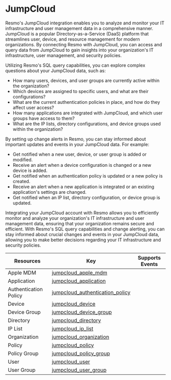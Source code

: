 JumpCloud
=========
Resmo's JumpCloud integration enables you to analyze and monitor your IT infrastructure and user management data in a comprehensive manner. JumpCloud is a popular Directory-as-a-Service (DaaS) platform that streamlines user, device, and resource management for modern organizations. By connecting Resmo with JumpCloud, you can access and query data from JumpCloud to gain insights into your organization's IT infrastructure, user management, and security policies.

Utilizing Resmo's SQL query capabilities, you can explore complex questions about your JumpCloud data, such as:

* How many users, devices, and user groups are currently active within the organization?
* Which devices are assigned to specific users, and what are their configurations?
* What are the current authentication policies in place, and how do they affect user access?
* How many applications are integrated with JumpCloud, and which user groups have access to them?
* What are the IP lists, directory configurations, and device groups used within the organization?

By setting up change alerts in Resmo, you can stay informed about important updates and events in your JumpCloud data. For example:

* Get notified when a new user, device, or user group is added or modified.
* Receive an alert when a device configuration is changed or a new device is added.
* Get notified when an authentication policy is updated or a new policy is created.
* Receive an alert when a new application is integrated or an existing application's settings are changed.
* Get notified when an IP list, directory configuration, or device group is updated.

Integrating your JumpCloud account with Resmo allows you to efficiently monitor and analyze your organization's IT infrastructure and user management data, ensuring that your organization remains secure and efficient. With Resmo's SQL query capabilities and change alerting, you can stay informed about crucial changes and events in your JumpCloud data, allowing you to make better decisions regarding your IT infrastructure and security policies.

| **Resources**         | **Key**                                                                   | **Supports Events** |
| --------------------- | ------------------------------------------------------------------------- | ------------------- |
| Apple MDM             | [jumpcloud\_apple\_mdm](jumpcloud\_apple\_mdm.md)                         |                     |
| Application           | [jumpcloud\_application](jumpcloud\_application.md)                       |                     |
| Authentication Policy | [jumpcloud\_authentication\_policy](jumpcloud\_authentication\_policy.md) |                     |
| Device                | [jumpcloud\_device](jumpcloud\_device.md)                                 |                     |
| Device Group          | [jumpcloud\_device\_group](jumpcloud\_device\_group.md)                   |                     |
| Directory             | [jumpcloud\_directory](jumpcloud\_directory.md)                           |                     |
| IP List               | [jumpcloud\_ip\_list](jumpcloud\_ip\_list.md)                             |                     |
| Organization          | [jumpcloud\_organization](jumpcloud\_organization.md)                     |                     |
| Policy                | [jumpcloud\_policy](jumpcloud\_policy.md)                                 |                     |
| Policy Group          | [jumpcloud\_policy\_group](jumpcloud\_policy\_group.md)                   |                     |
| User                  | [jumpcloud\_user](jumpcloud\_user.md)                                     |                     |
| User Group            | [jumpcloud\_user\_group](jumpcloud\_user\_group.md)                       |                     |
